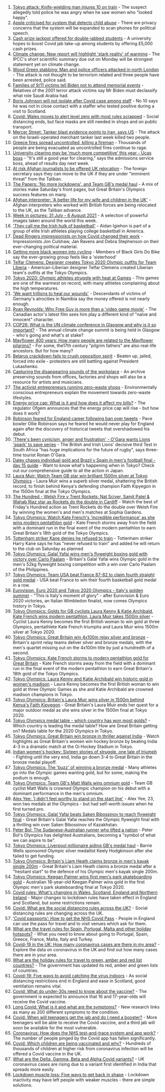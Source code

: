 1. [Tokyo attack: Knife-wielding man injures 10 on train](https://www.bbc.co.uk/news/world-asia-58125414) - The suspect allegedly told police he was angry when he saw women who "looked happy".
2. [Apple criticised for system that detects child abuse](https://www.bbc.co.uk/news/technology-58124495) - There are privacy concerns that the system will be expanded to scan phones for political speech.
3. [Cash prize jackpot offered for double-jabbed students](https://www.bbc.co.uk/news/education-58115658) - A university hopes to boost Covid jab take-up among students by offering £5,000 cash prizes.
4. [Climate change: New report will highlight 'stark reality' of warming](https://www.bbc.co.uk/news/science-environment-58102953) - The IPCC's short scientific summary due out on Monday will be strongest statement yet on climate change.
5. [Wood Green stabbing: Man and police officers attacked in north London](https://www.bbc.co.uk/news/uk-england-london-58124569) - The attack is not thought to be terrorism related and three people have been arrested, police said.
6. [Families of 9/11 victims tell Biden not to attend memorial events](https://www.bbc.co.uk/news/world-us-canada-58121267) - Relatives of the 2001 terror attack victims say Mr Biden must declassify what role Saudi Arabia had.
7. [Boris Johnson will not isolate after Covid case among staff](https://www.bbc.co.uk/news/uk-politics-58123017) - No 10 says he was not in close contact with a staffer who tested positive during a visit to Scotland.
8. [Covid: Wales moves to alert level zero with most rules scrapped](https://www.bbc.co.uk/news/uk-wales-58086808) - Social distancing ends, but face masks are still needed in shops and on public transport.
9. [Mercer Street: Tanker blast evidence points to Iran, says US](https://www.bbc.co.uk/news/world-middle-east-58124489) - The attack on the Israeli-operated merchant tanker last week killed two people.
10. [Greece fires spread uncontrolled, killing a fireman](https://www.bbc.co.uk/news/world-europe-58124129) - Thousands of people are being evacuated as uncontrolled fires continue to rage.
11. [University clearing may be 'much more competitive' this year - Ucas boss](https://www.bbc.co.uk/news/education-58124095) - "It's still a good year for clearing," says the admissions service boss, ahead of results day next week.
12. [At risk Afghan journalists to be offered UK relocation](https://www.bbc.co.uk/news/uk-58121472) - The foreign secretary says they can move to the UK if they are under "imminent threat" from the Taliban.
13. [The Papers: 'No more lockdowns', and Team GB's medal haul](https://www.bbc.co.uk/news/blogs-the-papers-58124079) - A mix of stories make Saturday's front pages, but Great Britain's Olympics success features on many.
14. [Afghan interpreter: 'A better life for my wife and children in the UK'](https://www.bbc.co.uk/news/uk-58124249) - Afghan interpreters who worked with British forces are being relocated to the UK, as the Taliban advance.
15. [Week in pictures: 31 July - 6 August 2021](https://www.bbc.co.uk/news/in-pictures-58100824) - A selection of powerful images taken around the world this week.
16. ['They call me the Irish hulk of basketball'](https://www.bbc.co.uk/news/world-europe-58017676) - Aidan Igiehon is part of a group of elite Irish athletes playing college basketball in America.
17. [Dead Ringers impressionists on how Covid changed their work](https://www.bbc.co.uk/news/uk-politics-58079981) - Impressionists Jon Culshaw, Jan Ravens and Debra Stephenson on their ever-changing political material.
18. [Getting more black women into cycling](https://www.bbc.co.uk/news/uk-58120398) - Members of Black Girls Do Bike say the ever-growing group feels like a 'sisterhood'
19. [Telfar Clemens: Designer creates Tokyo 2020 Olympic outfits for Team Liberia](https://www.bbc.co.uk/news/world-africa-58123178) - American-Liberian designer Telfar Clemens created Liberian team's outfits at the Tokyo Olympics.
20. [Tokyo 2020: Olympic athletes struggle with heat at Games](https://www.bbc.co.uk/news/world-asia-58110846) - This games are one of the warmest on record, with many athletes complaining about the high temperatures.
21. ['We want trillions to heal our wounds'](https://www.bbc.co.uk/news/world-africa-57961151) - Descendants of victims of Germany's atrocities in Namibia say the money offered is not nearly enough.
22. [Ryan Reynolds: Why Free Guy is more than a 'video game movie'](https://www.bbc.co.uk/news/entertainment-arts-58061823) - The Canadian actor's latest film sees him play a different kind of "naïve and innocent" character.
23. [COP26: What is the UN climate conference in Glasgow and why is it so important?](https://www.bbc.co.uk/news/science-environment-56901261) - The annual climate change summit is being held in Glasgow - who's going and what's at stake?
24. [Mayflower 400 years: How many people are related to the Mayflower pilgrims?](https://www.bbc.co.uk/news/world-us-canada-57698818) - For some, the17th century "pilgrim fathers" are also real-life ancestors. But for how many?
25. [Belarus crackdown fails to crush opposition spirit](https://www.bbc.co.uk/news/world-europe-58114107) - Beaten up, jailed, forced into exile - protesters are still battling against President Lukashenko.
26. [Capturing the disappearing sounds of the workplace](https://www.bbc.co.uk/news/uk-scotland-tayside-central-58056235) - An archive preserving sounds from offices, factories and shops will also be a resource for artists and musicians.
27. [The activist entrepreneurs running zero-waste shops](https://www.bbc.co.uk/news/business-57920754) - Environmentally conscious entrepreneurs explain the movement towards zero-waste lifestyles.
28. [Energy price cap: What is it and how does it affect my bills?](https://www.bbc.co.uk/news/business-58090533) - The regulator Ofgem announces that the energy price cap will rise - but how does it work?
29. [Robinson feared for England career following ban over tweets](https://www.bbc.co.uk/sport/cricket/58123349) - Pace bowler Ollie Robinson says he feared he would never play for England again after the discovery of historical tweets that overshadowed his debut.
30. ['There's been cynicism, anger and frustration' - O'Gara wants Lions 'spark' to save series](https://www.bbc.co.uk/sport/rugby-union/58119049) - The British and Irish Lions' decisive third Test in South Africa "has huge implications for the future of rugby", says three-time tourist Ronan O'Gara.
31. [Daley chases individual gold and Brazil v Spain in men's football final - day 15 guide](https://www.bbc.co.uk/sport/olympics/57778808) - Want to know what's happening when in Tokyo? Check out our comprehensive guide to all the action in Japan.
32. [Laura Muir: Watch Team GB star win brilliant 1500m silver at Tokyo Olympics](https://www.bbc.co.uk/sport/av/olympics/58119293) - Laura Muir wins a superb silver medal, shattering the British record, to finish behind Kenya's defending champion Faith Kipyegon in the 1500m final at the Tokyo Olympics.
33. [The Hundred - Welsh Fire v Trent Rockets: Nat Sciver, Samit Patel & Wahab Riaz star as Rockets do the double in Cardiff](https://www.bbc.co.uk/sport/av/cricket/58124409) - Watch the best of Friday's Hundred action as Trent Rockets do the double over Welsh Fire by winning the women's and men's matches at Sophia Gardens.
34. [Tokyo Olympics: Watch Kate French's 'incredible performance' as she wins modern pentathlon gold](https://www.bbc.co.uk/sport/av/olympics/58118505) - Kate French storms away from the field with a dominant run in the final event of the modern pentathlon to earn Great Britain's 18th gold of the Tokyo Olympics.
35. [Tottenham striker Kane denies he refused to train](https://www.bbc.co.uk/sport/football/58122156) - Tottenham striker Harry Kane says he has "never refused to train" and added he will return to the club on Saturday as planned
36. [Tokyo Olympics: Galal Yafai wins men's flyweight boxing gold with victory over Carlo Paalam](https://www.bbc.co.uk/sport/olympics/58125750) - Britain's Galal Yafai wins Olympic gold in the men's 52kg flyweight boxing competition with a win over Carlo Paalam of the Philippines.
37. [Tokyo Olympics: Team USA beat France 87-82 to claim fourth straight gold medal](https://www.bbc.co.uk/sport/olympics/58125670) - USA beat France to win their fourth basketball gold medal in a row.
38. [Eurovision, Euro 2020 and Tokyo 2020 Olympics - Italy's golden summer](https://www.bbc.co.uk/sport/olympics/58112120) - "This is Italy's moment of glory" - after Eurovision & Euro 2020 victories, an Italian Wimbledon finalist, now comes Olympics history in Tokyo.
39. [Tokyo Olympics: Golds for GB cyclists Laura Kenny & Katie Archibald, Kate French wins modern pentathlon, Laura Muir takes 1500m silver](https://www.bbc.co.uk/sport/olympics/58116800) - Cyclist Laura Kenny becomes the first British woman to win gold at three Olympics, pentathlete Kate French triumphs and Laura Muir wins 1500m silver at Tokyo 2020.
40. [Tokyo Olympics: Great Britain win 4x100m relay silver and bronze](https://www.bbc.co.uk/sport/olympics/58119621) - Britain's sprint relay teams deliver silver and bronze medals, with the men's quartet missing out on the 4x100m title by just a hundredth of a second.
41. [Tokyo Olympics: Kate French storms to modern pentathlon gold for Great Britain](https://www.bbc.co.uk/sport/olympics/58114320) - Kate French storms away from the field with a dominant run in the final event of the modern pentathlon to earn Great Britain's 18th gold of the Tokyo Olympics.
42. [Tokyo Olympics: Laura Kenny and Katie Archibald win historic gold in women's madison](https://www.bbc.co.uk/sport/av/olympics/58113831) - Laura Kenny becomes the first British woman to win gold at three Olympic Games as she and Katie Archibald are crowned madison champions in Tokyo.
43. [Tokyo Olympics: Britain's Laura Muir wins silver in 1500m behind Kenya's Faith Kipyegon](https://www.bbc.co.uk/sport/olympics/58117464) - Great Britain's Laura Muir ends her quest for a major outdoor medal as she wins silver in the 1500m final at Tokyo 2020.
44. [Tokyo Olympics medal table - which country has won most golds?](https://www.bbc.co.uk/sport/olympics/57836709) - Which country is leading the medal table? How are Great Britain getting on? Medals table for the 2020 Olympics in Tokyo.
45. [Tokyo Olympics: Great Britain win bronze in thriller against India](https://www.bbc.co.uk/sport/av/olympics/58110774) - Watch highlights as Great Britain's women win hockey bronze by beating India 4-3 in a dramatic match at the Oi Hockey Stadium in Tokyo.
46. [Indian women's hockey: Sixteen stories of struggle, one tale of triumph](https://www.bbc.co.uk/news/world-asia-india-58071416) - Fighting until the very end, India go down 3-4 to Great Britain in the bronze medal playoff.
47. [Tokyo Olympics: The 'buzz' of winning a bronze medal](https://www.bbc.co.uk/news/newsbeat-58102168) - Many athletes go into the Olympic games wanting gold, but for some, making the podium is enough.
48. [Tokyo Olympics: Team GB's Matt Walls wins omnium gold](https://www.bbc.co.uk/sport/olympics/58098593) - Team GB cyclist Matt Walls is crowned Olympic champion on his debut with a dominant performance in the men's omnium.
49. [Alex Yee: 'I didn't feel worthy to stand on the start line'](https://www.bbc.co.uk/news/newsbeat-58077269) - Alex Yee, 23, won two medals at the Olympics - but had self-worth issues when he first turned pro.
50. [Tokyo Olympics: Galal Yafai beats Saken Bibossinov to reach flyweight final](https://www.bbc.co.uk/sport/olympics/58097007) - Great Britain's Galal Yafai reaches the Olympic flyweight final with a thrilling win over Saken Bibossinov of Kazakhstan.
51. [Peter Bol: The Sudanese-Australian runner who lifted a nation](https://www.bbc.co.uk/news/world-australia-58095689) - Peter Bol's Olympics has delighted Australians, becoming a "symbol of what we can aspire to be".
52. [Tokyo Olympics: Liverpool millionaire aiding GB's medal haul](https://www.bbc.co.uk/news/uk-england-merseyside-58088648) - Barrie Wells sponsored Olympic silver medallist Keely Hodgkinson after she failed to get funding.
53. [Tokyo Olympics: Britain's Liam Heath claims bronze in men's kayak single 200m](https://www.bbc.co.uk/sport/olympics/58096207) - Great Britain's Liam Heath claims a bronze medal after a "hesitant start" to the defence of his Olympic men's kayak single 200m.
54. [Tokyo Olympics: Keegan Palmer wins first men's park skateboarding gold](https://www.bbc.co.uk/sport/av/olympics/58096619) - Australian 18-year-old Keegan Palmer wins gold in the first Olympic men's park skateboarding final at Tokyo 2020.
55. [Covid rules: What's changing in Wales, Scotland, England and Northern Ireland](https://www.bbc.co.uk/news/explainers-52530518) - Major changes to lockdown rules have taken effect in England and Scotland, but some restrictions remain.
56. [Covid: What are the social distancing rules across the UK?](https://www.bbc.co.uk/news/uk-51506729) - Social distancing rules are changing across the UK.
57. [‘Covid passports’: How to get the NHS Covid Pass](https://www.bbc.co.uk/news/explainers-55718553) - People in England can use the pass for travel and to visit venues which ask for them.
58. [What are the travel rules for Spain, Portugal, Malta and other holiday hotspots?](https://www.bbc.co.uk/news/explainers-56997931) - What you need to know about going to Portugal, Spain, Greece, France, Malta, Italy and Turkey.
59. [Covid-19 in the UK: How many coronavirus cases are there in my area?](https://www.bbc.co.uk/news/uk-51768274) - Explore the data on coronavirus in the UK and find out how many cases there are in your area.
60. [What are the holiday rules for travel to green, amber and red list countries?](https://www.bbc.co.uk/news/explainers-52544307) - The government has updated its red, amber and green lists of countries.
61. [Covid-19: Five ways to avoid catching the virus indoors](https://www.bbc.co.uk/news/explainers-53917432) - As social distancing restrictions end in England and ease in Scotland, good ventilation remains vital.
62. [Covid: What do under-30s need to know about the vaccine?](https://www.bbc.co.uk/news/health-57273875) - The government is expected to announce that 16 and 17-year-olds will receive the Covid vaccine.
63. [Long Covid: What is it and what are the symptoms?](https://www.bbc.co.uk/news/health-57833394) - New research links as many as 200 different symptoms to the condition.
64. [Covid: When will teenagers get the jab and do I need a booster?](https://www.bbc.co.uk/news/health-55045639) - More teenagers will be able to receive the Covid vaccine, and a third jab will soon be available for the most vulnerable.
65. [Coronavirus: How does the NHS test-and-trace system and app work?](https://www.bbc.co.uk/news/explainers-52442754) - The number of people pinged by the Covid app has fallen significantly.
66. [Covid: Which children are being vaccinated and why?](https://www.bbc.co.uk/news/health-57888429) - Hundreds of thousands of children at higher risk from coronavirus infection will be offered a Covid vaccine in the UK.
67. [What are the Delta, Gamma, Beta and Alpha Covid variants?](https://www.bbc.co.uk/news/health-55659820) - UK coronavirus cases are rising due to a variant first identified in India that spreads more easily.
68. [Lockdown muscle loss: Five ways to get back in shape](https://www.bbc.co.uk/news/uk-56887390) - Lockdown inactivity may have left people with weaker muscles - there are simple solutions.
